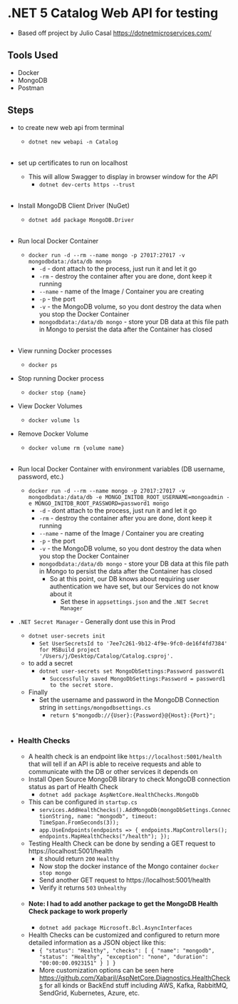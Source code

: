 # .NET 5 Catalog Web API for testing
- Based off project by Julio Casal https://dotnetmicroservices.com/

## Tools Used
- Docker
- MongoDB
- Postman

## Steps

- to create new web api from terminal
  - `dotnet new webapi -n Catalog`

  <br>
  
- set up certificates to run on localhost
  - This will allow Swagger to display in browser window for the API
    - `dotnet dev-certs https --trust `

  <br>

- Install MongoDB Client Driver (NuGet)
  - `dotnet add package MongoDB.Driver`

  <br>

- Run local Docker Container
  - `docker run -d --rm --name mongo -p 27017:27017 -v mongodbdata:/data/db mongo`
    - `-d` - dont attach to the process, just run it and let it go
    - `-rm` - destroy the container after you are done, dont keep it running
    - `--name` - name of the Image / Container you are creating
    - `-p` - the port
    - `-v` - the MongoDB volume, so you dont destroy the data when you stop the Docker Container
    - `mongodbdata:/data/db mongo` - store your DB data at this file path in Mongo to persist the data after the Container has closed

  <br>
- View running Docker processes
  - `docker ps`
- Stop running Docker process
  - `docker stop {name}`
- View Docker Volumes
  - `docker volume ls`
- Remove Docker Volume
  - `docker volume rm {volume name}`

  <br>

- Run local Docker Container with environment variables (DB username, password, etc.)
  - `docker run -d --rm --name mongo -p 27017:27017 -v mongodbdata:/data/db -e MONGO_INITDB_ROOT_USERNAME=mongoadmin -e MONGO_INITDB_ROOT_PASSWORD=password1 mongo`
    - `-d` - dont attach to the process, just run it and let it go
    - `-rm` - destroy the container after you are done, dont keep it running
    - `--name` - name of the Image / Container you are creating
    - `-p` - the port
    - `-v` - the MongoDB volume, so you dont destroy the data when you stop the Docker Container
    - `mongodbdata:/data/db mongo` - store your DB data at this file path in Mongo to persist the data after the Container has closed
      - So at this point, our DB knows about requiring user authentication we have set, but our Services do not know about it
        - Set these in `appsettings.json` and the `.NET Secret Manager`

- `.NET Secret Manager` - Generally dont use this in Prod
  - `dotnet user-secrets init`
    - `Set UserSecretsId to '7ee7c261-9b12-4f9e-9fc0-de16f4fd7384' for MSBuild project '/Users/j/Desktop/Catalog/Catalog.csproj'.`
  - to add a secret
    - `dotnet user-secrets set MongoDbSettings:Password password1`
      - `Successfully saved MongoDbSettings:Password = password1 to the secret store.`
  - Finally
    - Set the username and password in the MongoDB Connection string in `settings/mongodbsettings.cs`
      - `return $"mongodb://{User}:{Password}@{Host}:{Port}";`

  <br>

- ### Health Checks
  - A health check is an endpoint like `https://localhost:5001/health` that will tell if an API is able to receive requests and able to communicate with the DB or other services it depends on
  - Install Open Source MongoDB library to check MongoDB connection status as part of Health Check
    - `dotnet add package AspNetCore.HealthChecks.MongoDb`
  - This can be configured in `startup.cs`
    - `services.AddHealthChecks().AddMongoDb(mongoDbSettings.ConnectionString, name: "mongodb", timeout: TimeSpan.FromSeconds(3));`
    - `app.UseEndpoints(endpoints =>
      {
      endpoints.MapControllers();
      endpoints.MapHealthChecks("/health");
      });`
  - Testing Health Check can be done by sending a GET request to https://localhost:5001/health 
    - it should return `200` `Healthy`
    - Now stop the docker instance of the Mongo container `docker stop mongo`
    - Send another GET request to https://localhost:5001/health
    - Verify it returns `503` `Unhealthy`
  - #### Note: I had to add another package to get the MongoDB Health Check package to work properly
    - `dotnet add package Microsoft.Bcl.AsyncInterfaces`
  - Health Checks can be customized and configured to return more detailed information as a JSON object like this:
    - `{
        "status": "Healthy",
            "checks": [
                {
                "name": "mongodb",
                "status": "Healthy",
                "exception": "none",
                "duration": "00:00:00.0923151"
                }
            ]
      }`
    - More customization options can be seen here https://github.com/Xabaril/AspNetCore.Diagnostics.HealthChecks for all kinds or BackEnd stuff including AWS, Kafka, RabbitMQ, SendGrid, Kubernetes, Azure, etc.
